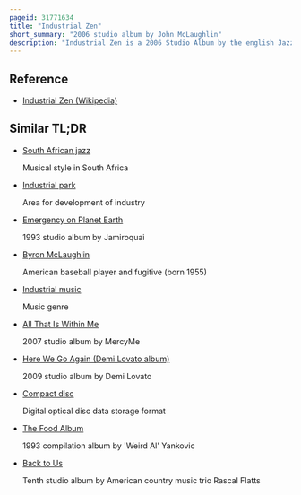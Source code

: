 ```yaml
---
pageid: 31771634
title: "Industrial Zen"
short_summary: "2006 studio album by John McLaughlin"
description: "Industrial Zen is a 2006 Studio Album by the english Jazz musician John Mclaughlin. It was released by Verve Records as a compact Disc on may 22 2006. Following the Release of Thieves and Poets he began to create an Album more ambitious and one he could consider unique to him. He collaborated with various Musicians for the Project such as Vocalist Shankar Mahadevan Saxophonist Bill Evans and Tabla Player Zakir Hussain. A Jazz Fusion and electric Jazz Album, Industrial Zen features the Use of several Instruments, including Drums, Keyboards, the electric Bass, and the Tabla. Mclaughlin also wrote and produced the eight Songs on the Record."
---
```


## Reference

- [Industrial Zen (Wikipedia)](https://en.wikipedia.org/?curid=31771634)

## Similar TL;DR

- [South African jazz](/tldr/en/south-african-jazz)

  Musical style in South Africa

- [Industrial park](/tldr/en/industrial-park)

  Area for development of industry

- [Emergency on Planet Earth](/tldr/en/emergency-on-planet-earth)

  1993 studio album by Jamiroquai

- [Byron McLaughlin](/tldr/en/byron-mclaughlin)

  American baseball player and fugitive (born 1955)

- [Industrial music](/tldr/en/industrial-music)

  Music genre

- [All That Is Within Me](/tldr/en/all-that-is-within-me)

  2007 studio album by MercyMe

- [Here We Go Again (Demi Lovato album)](/tldr/en/here-we-go-again-demi-lovato-album)

  2009 studio album by Demi Lovato

- [Compact disc](/tldr/en/compact-disc)

  Digital optical disc data storage format

- [The Food Album](/tldr/en/the-food-album)

  1993 compilation album by 'Weird Al' Yankovic

- [Back to Us](/tldr/en/back-to-us)

  Tenth studio album by American country music trio Rascal Flatts

